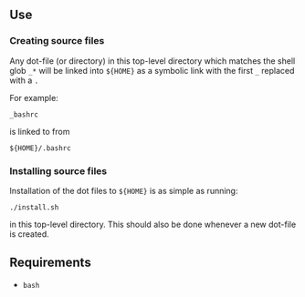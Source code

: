 ## Use

### Creating source files

Any dot-file (or directory) in this top-level directory which matches the shell
glob `_*` will be linked into `${HOME}` as a symbolic link with the first `_`
replaced with a `.`

For example:

    _bashrc

is linked to from

    ${HOME}/.bashrc


### Installing source files

Installation of the dot files to `${HOME}` is as simple as running:

```console
./install.sh
```

in this top-level directory. This should also be done whenever a new dot-file
is created.


## Requirements

* `bash`

